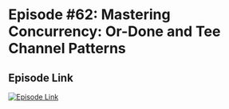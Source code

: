 # Episode #62: Mastering Concurrency: Or-Done and Tee Channel Patterns

## Episode Link
 [![Episode Link](https://d502jbuhuh9wk.cloudfront.net/courses/67258a0cd8ca7109625c2ec1/67258a0cd8ca7109625c2ec1_scaled_cover.jpg?v=3)](https://www.codeheim.io/courses/Episode-62-Mastering-Concurrency-Or-Done-and-Tee-Channel-Patterns-67258a0cd8ca7109625c2ec1)
